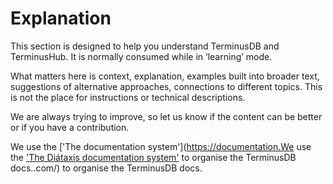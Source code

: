 # Explanation

This section is designed to help you understand TerminusDB and TerminusHub. It is normally consumed while in ‘learning’ mode.

What matters here is context, explanation, examples built into broader text, suggestions of alternative approaches, connections to different topics. This is not the place for instructions or technical descriptions.

We are always trying to improve, so let us know if the content can be better or if you have a contribution.

We use the ['The documentation system'](https://documentation.We use the ['The Diátaxis documentation system'](https://diataxis.fr/) to organise the TerminusDB docs..com/) to organise the TerminusDB docs.
